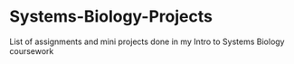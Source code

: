 # Systems-Biology-Projects

List of assignments and mini projects done in my Intro to Systems Biology coursework
